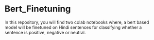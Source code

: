 # Bert_Finetuning
In this repository, you will find two colab notebooks where, a bert based model will be finetuned on Hindi sentences for classifying whether a sentence is positive, negative or neutral.
